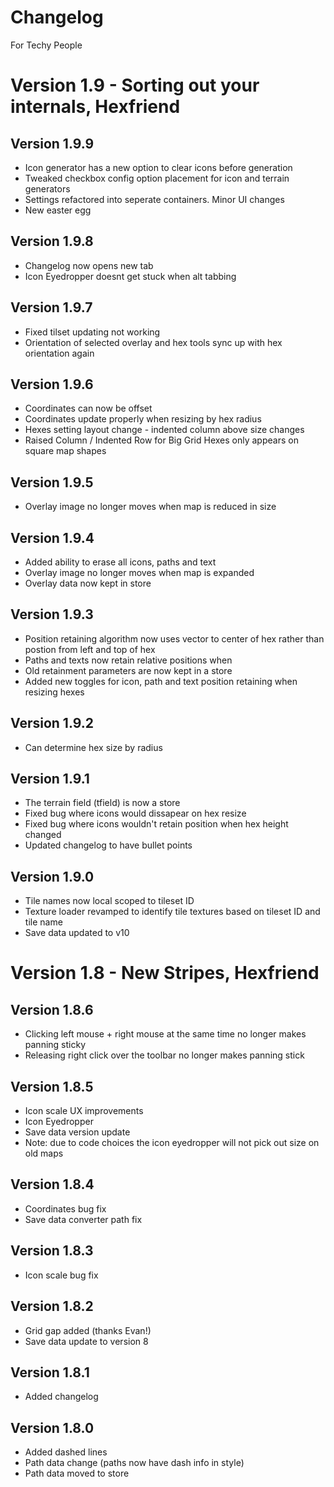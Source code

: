 # Changelog
For Techy People

# Version 1.9 - Sorting out your internals, Hexfriend

## Version 1.9.9
- Icon generator has a new option to clear icons before generation
- Tweaked checkbox config option placement for icon and terrain generators
- Settings refactored into seperate containers. Minor UI changes
- New easter egg

## Version 1.9.8
- Changelog now opens new tab
- Icon Eyedropper doesnt get stuck when alt tabbing

## Version 1.9.7
- Fixed tilset updating not working
- Orientation of selected overlay and hex tools sync up with hex orientation again 

## Version 1.9.6
- Coordinates can now be offset
- Coordinates update properly when resizing by hex radius
- Hexes setting layout change - indented column above size changes
- Raised Column / Indented Row for Big Grid Hexes only appears on square map shapes  

## Version 1.9.5
- Overlay image no longer moves when map is reduced in size

## Version 1.9.4
- Added ability to erase all icons, paths and text
- Overlay image no longer moves when map is expanded
- Overlay data now kept in store

## Version 1.9.3
- Position retaining algorithm now uses vector to center of hex rather than postion from left and top of hex
- Paths and texts now retain relative positions when 
- Old retainment parameters are now kept in a store
- Added new toggles for icon, path and text position retaining when resizing hexes

## Version 1.9.2
- Can determine hex size by radius

## Version 1.9.1
- The terrain field (tfield) is now a store
- Fixed bug where icons would dissapear on hex resize
- Fixed bug where icons wouldn't retain position when hex height changed
- Updated changelog to have bullet points

## Version 1.9.0
- Tile names now local scoped to tileset ID
- Texture loader revamped to identify tile textures based on tileset ID and tile name
- Save data updated to v10

# Version 1.8 - New Stripes, Hexfriend

## Version 1.8.6
- Clicking left mouse + right mouse at the same time no longer makes panning sticky
- Releasing right click over the toolbar no longer makes panning stick

## Version 1.8.5
- Icon scale UX improvements
- Icon Eyedropper
- Save data version update
- Note: due to code choices the icon eyedropper will not pick out size on old maps


## Version 1.8.4
- Coordinates bug fix
- Save data converter path fix

## Version 1.8.3
- Icon scale bug fix

## Version 1.8.2
- Grid gap added (thanks Evan!)
- Save data update to version 8

## Version 1.8.1
- Added changelog

## Version 1.8.0
- Added dashed lines
- Path data change (paths now have dash info in style)
- Path data moved to store